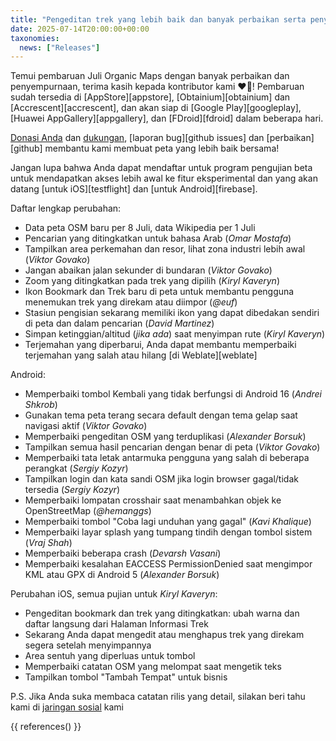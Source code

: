 ```yaml
---
title: "Pengeditan trek yang lebih baik dan banyak perbaikan serta penyempurnaan di pembaruan Organic Maps Juli 2025"
date: 2025-07-14T20:00:00+00:00
taxonomies:
  news: ["Releases"]
---
```


Temui pembaruan Juli Organic Maps dengan banyak perbaikan dan penyempurnaan, terima kasih kepada kontributor kami ❤️💪! Pembaruan sudah tersedia di [AppStore][appstore], [Obtainium][obtainium] dan [Accrescent][accrescent], dan akan siap di [Google Play][googleplay], [Huawei AppGallery][appgallery], dan [FDroid][fdroid] dalam beberapa hari.

[Donasi Anda](@/donate/index.id.md) dan [dukungan](@/contribute/index.id.md), [laporan bug][github issues] dan [perbaikan][github] membantu kami membuat peta yang lebih baik bersama!

Jangan lupa bahwa Anda dapat mendaftar untuk program pengujian beta untuk mendapatkan akses lebih awal ke fitur eksperimental dan yang akan datang [untuk iOS][testflight] dan [untuk Android][firebase].

Daftar lengkap perubahan:
- Data peta OSM baru per 8 Juli, data Wikipedia per 1 Juli
- Pencarian yang ditingkatkan untuk bahasa Arab (_Omar Mostafa_)
- Tampilkan area perkemahan dan resor, lihat zona industri lebih awal (_Viktor Govako_)
- Jangan abaikan jalan sekunder di bundaran (_Viktor Govako_)
- Zoom yang ditingkatkan pada trek yang dipilih (_Kiryl Kaveryn_)
- Ikon Bookmark dan Trek baru di peta untuk membantu pengguna menemukan trek yang direkam atau diimpor (_@euf_)
- Stasiun pengisian sekarang memiliki ikon yang dapat dibedakan sendiri di peta dan dalam pencarian (_David Martinez_)
- Simpan ketinggian/altitud (_jika ada_) saat menyimpan rute (_Kiryl Kaveryn_)
- Terjemahan yang diperbarui, Anda dapat membantu memperbaiki terjemahan yang salah atau hilang [di Weblate][weblate]

Android:
- Memperbaiki tombol Kembali yang tidak berfungsi di Android 16 (_Andrei Shkrob_)
- Gunakan tema peta terang secara default dengan tema gelap saat navigasi aktif (_Viktor Govako_)
- Memperbaiki pengeditan OSM yang terduplikasi (_Alexander Borsuk_)
- Tampilkan semua hasil pencarian dengan benar di peta (_Viktor Govako_)
- Memperbaiki tata letak antarmuka pengguna yang salah di beberapa perangkat (_Sergiy Kozyr_)
- Tampilkan login dan kata sandi OSM jika login browser gagal/tidak tersedia (_Sergiy Kozyr_)
- Memperbaiki lompatan crosshair saat menambahkan objek ke OpenStreetMap (_@hemanggs_)
- Memperbaiki tombol "Coba lagi unduhan yang gagal" (_Kavi Khalique_)
- Memperbaiki layar splash yang tumpang tindih dengan tombol sistem (_Vraj Shah_)
- Memperbaiki beberapa crash (_Devarsh Vasani_)
- Memperbaiki kesalahan EACCESS PermissionDenied saat mengimpor KML atau GPX di Android 5 (_Alexander Borsuk_)

Perubahan iOS, semua pujian untuk _Kiryl Kaveryn_:
- Pengeditan bookmark dan trek yang ditingkatkan: ubah warna dan daftar langsung dari Halaman Informasi Trek
- Sekarang Anda dapat mengedit atau menghapus trek yang direkam segera setelah menyimpannya
- Area sentuh yang diperluas untuk tombol
- Memperbaiki catatan OSM yang melompat saat mengetik teks
- Tampilkan tombol "Tambah Tempat" untuk bisnis

P.S. Jika Anda suka membaca catatan rilis yang detail, silakan beri tahu kami di [jaringan sosial](/#community) kami

{{ references() }}
